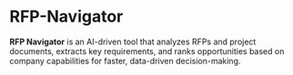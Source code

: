 # RFP-Navigator
**RFP Navigator** is an AI-driven tool that analyzes RFPs and project documents, extracts key requirements, and ranks opportunities based on company capabilities for faster, data-driven decision-making.
